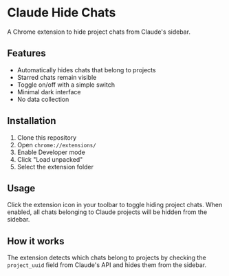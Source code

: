 # Claude Hide Chats

A Chrome extension to hide project chats from Claude's sidebar.

## Features

- Automatically hides chats that belong to projects
- Starred chats remain visible
- Toggle on/off with a simple switch
- Minimal dark interface
- No data collection

## Installation

1. Clone this repository
2. Open `chrome://extensions/`
3. Enable Developer mode
4. Click "Load unpacked"
5. Select the extension folder

## Usage

Click the extension icon in your toolbar to toggle hiding project chats. When enabled, all chats belonging to Claude projects will be hidden from the sidebar.

## How it works

The extension detects which chats belong to projects by checking the `project_uuid` field from Claude's API and hides them from the sidebar.
